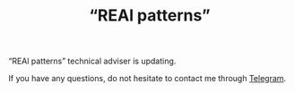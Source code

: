 ﻿---
layout: post-ea

group: Technical adviser
title: '“REAl patterns”'
meta: REAl patterns
logo: real_patterns.svg
order: 3

category: ea

og: img/og-real-patterns.jpg

lang: en
ref: real_patterns
---

“REAl patterns” technical adviser is updating.

If you have any questions, do not hesitate to contact me through <a href="https://t.me/chutkoy" target="_blank">Telegram</a>.
